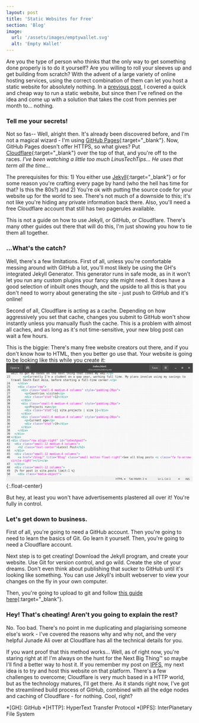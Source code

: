 ```yaml
---
layout: post
title: 'Static Websites for Free'
section: 'Blog'
image: 
  url: '/assets/images/emptywallet.svg'
  alt: 'Empty Wallet'
---
```


Are you the type of person who thinks that the only way to get something done properly is to do it yourself? Are you willing to roll your sleeves up and get building from scratch? With the advent of a large variety of online hosting services, using the correct combination of them can let you host a static website for absolutely nothing. In a [previous post](/blog/2016/look-a-new-website), I covered a quick and cheap way to run a static website, but since then I've refined on the idea and come up with a solution that takes the cost from pennies per month to... nothing.

### Tell me your secrets!
Not so fas-- Well, alright then. It's already been discovered before, and I'm not a magical wizard - I'm using [GitHub Pages](https://pages.github.com){:target="_blank"}. Now, GitHub Pages doesn't offer HTTPS, so what gives? Put [Cloudflare](https://www.cloudflare.com){:target="_blank"} over the top of that, and you're off to the races. *I've been watching a little too much LinusTechTips... He uses that term all the time...*

The prerequisites for this: 1) You either use [Jekyll](https://jekyllrb.com){:target="_blank"} or for some reason you're crafting every page by hand (who the hell has time for that? Is this the 80s?) and 2) You're ok with putting the source code for your website up for the world to see. There's not much of a downside to this; it's not like you're hiding any private information back there. Also, you'll need a free Cloudflare account that still has two pagerules available.

This is not a guide on how to use Jekyll, or GitHub, or Cloudflare. There's many other guides out there that will do this, I'm just showing you how to tie them all together.

### ...What's the catch?
Well, there's a few limitations. First of all, unless you're comfortable messing around with GitHub a lot, you'll most likely be using the GH's integrated Jekyll Generator. This generator runs in safe mode, as in it won't let you run any custom plugins your fancy site might need. It does have a good selection of inbuilt ones though, and the upside to all this is that you don't need to worry about generating the site - just push to GitHub and it's online!

Second of all, Cloudflare is acting as a cache. Depending on how aggressively you set that cache, changes you submit to GitHub won't show instantly unless you manually flush the cache. This is a problem with almost all caches, and as long as it's not time-sensitive, your new blog post can wait a few hours.

This is the biggie: There's many free website creators out there, and if you don't know how to HTML, then you better go use that. Your website is going to be looking like this while you create it:
![Index Page Jekyll Code](/assets/images/indexsnap.jpg){:.float-center}

But hey, at least you won't have advertisements plastered all over it! You're fully in control.

### Let's get down to business.
First of all, you're going to need a GitHub account. Then you're going to need to learn the basics of Git. Go learn it yourself. Then, you're going to need a Cloudflare account.

Next step is to get creating! Download the Jekyll program, and create your website. Use Git for version control, and go wild. Create the site of your dreams. Don't even think about publishing that sucker to GitHub until it's looking like something. You can use Jekyll's inbuilt webserver to view your changes on the fly in your own computer.

Then, you're going to upload to git and follow [this guide here](https://blog.cloudflare.com/secure-and-fast-github-pages-with-cloudflare){:target="_blank"}.

### Hey! That's cheating! Aren't you going to explain the rest?
No. Too bad. There's no point in me duplicating and plagiarising someone else's work - I've covered the reasons why and why not, and the very helpful Junade Ali over at Cloudflare has all the technical details for you.

If you want proof that this method works... Well, as of right now, you're staring right at it! I'm always on the hunt for the Next Big Thing™ so maybe I'll find a better way to host it. If you remember my post on [IPFS](/blog/2016/decentralising-files), my next idea is to try and host this website on that platform. There's a few challenges to overcome; Cloudflare is very much based in a HTTP world, but as the technology matures, I'll get there. As it stands right now, I've got the streamlined build process of GitHub, combined with all the edge nodes and caching of Cloudflare - for nothing. Cool, right?

*[GH]: GitHub
*[HTTP]: HyperText Transfer Protocol
*[IPFS]: InterPlanetary File System
